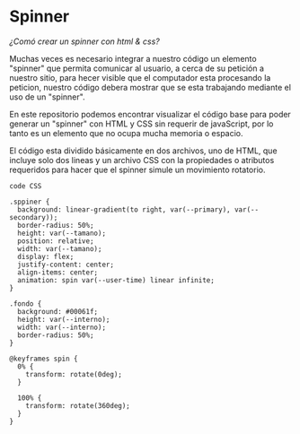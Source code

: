 # Spinner

*¿Comó crear un spinner con html & css?*

Muchas veces es necesario integrar a nuestro código un elemento "spinner" que permita comunicar al usuario, a cerca de su petición a nuestro sitio, para hecer visible que el computador esta procesando la peticion, nuestro código debera mostrar que se esta trabajando mediante el uso de un "spinner". 

En este repositorio podemos encontrar visualizar el código base para poder generar un "spinner" con HTML y CSS sin requerir de javaScript, por lo tanto es un elemento que no ocupa mucha memoria o espacio.

El código esta dividido básicamente en dos archivos, uno de HTML, que incluye solo dos lineas y un archivo CSS con la propiedades o atributos requeridos para hacer que el spinner simule un movimiento rotatorio.

`code CSS`

```
.sppiner {
  background: linear-gradient(to right, var(--primary), var(--secondary));
  border-radius: 50%;
  height: var(--tamano);
  position: relative;
  width: var(--tamano);
  display: flex;
  justify-content: center;
  align-items: center;
  animation: spin var(--user-time) linear infinite;
}

.fondo {
  background: #00061f;
  height: var(--interno);
  width: var(--interno);
  border-radius: 50%;
}

@keyframes spin {
  0% {
    transform: rotate(0deg);
  }

  100% {
    transform: rotate(360deg);
  }
}
```